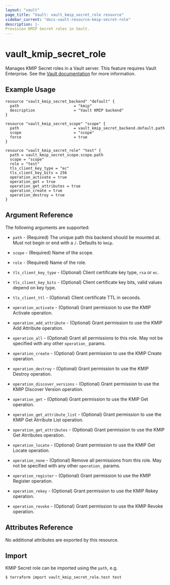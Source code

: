 ```yaml
---
layout: "vault"
page_title: "Vault: vault_kmip_secret_role resource"
sidebar_current: "docs-vault-resource-kmip-secret-role"
description: |-
Provision KMIP Secret roles in Vault.
---
```


# vault\_kmip\_secret\_role

Manages KMIP Secret roles in a Vault server. This feature requires
Vault Enterprise. See the [Vault documentation](https://www.vaultproject.io/docs/secrets/kmip)
for more information.

## Example Usage

```hcl
resource "vault_kmip_secret_backend" "default" {
  path                        = "kmip"
  description                 = "Vault KMIP backend"
}

resource "vault_kmip_secret_scope" "scope" {
  path                        = vault_kmip_secret_backend.default.path
  scope                       = "scope"
  force                       = true
}

resource "vault_kmip_secret_role" "test" {
  path = vault_kmip_secret_scope.scope.path
  scope = "scope"
  role = "test"
  tls_client_key_type = "ec"
  tls_client_key_bits = 256
  operation_activate = true
  operation_get = true
  operation_get_attributes = true
  operation_create = true
  operation_destroy = true
}
```

## Argument Reference

The following arguments are supported:

* `path` - (Required) The unique path this backend should be mounted at. Must
  not begin or end with a `/`. Defaults to `kmip`.

* `scope` - (Required) Name of the scope.

* `role` - (Required) Name of the role.

* `tls_client_key_type` - (Optional) Client certificate key type, `rsa` or `ec`.

* `tls_client_key_bits` - (Optional) Client certificate key bits, valid values depend on key type.

* `tls_client_ttl` - (Optional) Client certificate TTL in seconds.

* `operation_activate` - (Optional) Grant permission to use the KMIP Activate operation.

* `operation_add_attribute` - (Optional) Grant permission to use the KMIP Add Attribute operation.

* `operation_all` - (Optional) Grant all permissions to this role. May not be specified with any other `operation_` params.

* `operation_create` - (Optional) Grant permission to use the KMIP Create operation.

* `operation_destroy` - (Optional) Grant permission to use the KMIP Destroy operation.

* `operation_discover_versions` - (Optional) Grant permission to use the KMIP Discover Version operation.

* `operation_get` - (Optional) Grant permission to use the KMIP Get operation.

* `operation_get_attribute_list` - (Optional) Grant permission to use the KMIP Get Atrribute List operation.

* `operation_get_attributes` - (Optional) Grant permission to use the KMIP Get Atrributes operation.

* `operation_locate` - (Optional) Grant permission to use the KMIP Get Locate operation.

* `operation_none` - (Optional) Remove all permissions from this role. May not be specified with any other `operation_` params.

* `operation_register` - (Optional) Grant permission to use the KMIP Register operation.

* `operation_rekey` - (Optional) Grant permission to use the KMIP Rekey operation.

* `operation_revoke` - (Optional) Grant permission to use the KMIP Revoke operation.


## Attributes Reference

No additional attributes are exported by this resource.

## Import

KMIP Secret role can be imported using the `path`, e.g.

```
$ terraform import vault_kmip_secret_role.test test
```
